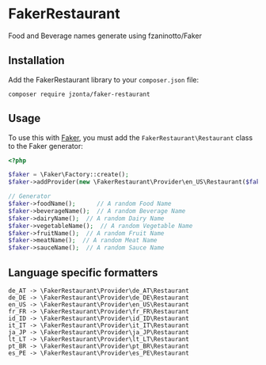 FakerRestaurant
=======================

Food and Beverage names generate using fzaninotto/Faker


Installation
------------

Add the FakerRestaurant library to your `composer.json` file:

```
composer require jzonta/faker-restaurant
```

Usage
-----

To  use this with [Faker](https://github.com/fzaninotto/Faker), you must add the `FakerRestaurant\Restaurant` class to the Faker generator:

```php
<?php

$faker = \Faker\Factory::create();
$faker->addProvider(new \FakerRestaurant\Provider\en_US\Restaurant($faker));

// Generator
$faker->foodName();      // A random Food Name
$faker->beverageName();  // A random Beverage Name
$faker->dairyName();  // A random Dairy Name
$faker->vegetableName();  // A random Vegetable Name
$faker->fruitName();  // A random Fruit Name
$faker->meatName();  // A random Meat Name
$faker->sauceName();  // A random Sauce Name
```

Language specific formatters
-----

```
de_AT -> \FakerRestaurant\Provider\de_AT\Restaurant
de_DE -> \FakerRestaurant\Provider\de_DE\Restaurant
en_US -> \FakerRestaurant\Provider\en_US\Restaurant
fr_FR -> \FakerRestaurant\Provider\fr_FR\Restaurant
id_ID -> \FakerRestaurant\Provider\id_ID\Restaurant
it_IT -> \FakerRestaurant\Provider\it_IT\Restaurant
ja_JP -> \FakerRestaurant\Provider\ja_JP\Restaurant
lt_LT -> \FakerRestaurant\Provider\lt_LT\Restaurant
pt_BR -> \FakerRestaurant\Provider\pt_BR\Restaurant
es_PE -> \FakerRestaurant\Provider\es_PE\Restaurant 
```
